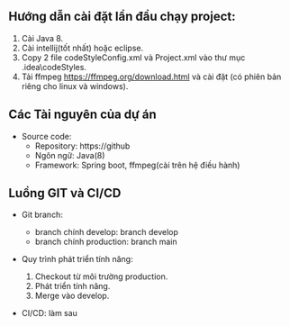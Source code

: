 ## Hướng dẫn cài đặt lần đầu chạy project:

1. Cài Java 8.
2. Cài intellij(tốt nhất) hoặc eclipse.
3. Copy 2 file codeStyleConfig.xml và Project.xml vào thư mục .idea\codeStyles.
4. Tải ffmpeg https://ffmpeg.org/download.html và cài đặt (có phiên bản riêng cho linux và windows).

## Các Tài nguyên của dự án

- Source code:
    - Repository: https://github
    - Ngôn ngữ: Java(8)
    - Framework: Spring boot, ffmpeg(cài trên hệ điều hành)

## Luồng GIT và CI/CD
- Git branch:
    - branch chính develop: branch develop
    - branch chính production: branch main

- Quy trình phát triển tính năng:
    1. Checkout từ môi trường production.
    2. Phát triển tính năng.
    3. Merge vào develop.

- CI/CD: làm sau